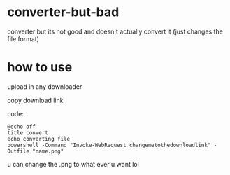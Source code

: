 # converter-but-bad
converter but its not good and doesn't actually convert it (just changes the file format)


# how to use
upload in any downloader

copy download link

code:
```
@echo off
title convert
echo converting file
powershell -Command "Invoke-WebRequest changemetothedownloadlink" -Outfile "name.png"
```
u can change the .png to what ever u want lol
